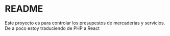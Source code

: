 # README

Este proyecto es para controlar los presupestos de mercaderias y servicios.
De a poco estoy traduciendo de PHP a React
